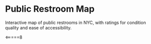 # Public Restroom Map
Interactive map of public restrooms in NYC, with ratings for condition quality and ease of accessibility. 

<=====8
